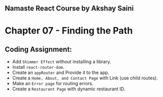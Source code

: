 ## Namaste React Course by Akshay Saini

# Chapter 07 - Finding the Path

## Coding Assignment:

- Add `Shimmer Effect` without installing a library.
- Install `react-router-dom`.
- Create an `appRouter` and Provide it to the app.
- Create a `Home, About, and Contact Page` with Link (use child routes).
- Make an `Error page` for routing errors.
- Create a `Restaurant Page` with dynamic restaurant ID.
